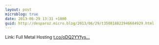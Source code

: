 ```yaml
---
layout: post
microblog: true
date: 2013-06-29 13:31 +1000
guid: http://desparoz.micro.blog/2013/06/29/t350818822946684929.html
---
```

Link: Full Metal Hosting [t.co/oDQ2YYfys...](http://t.co/oDQ2YYfysd)
